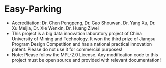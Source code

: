 # Easy-Parking
- Accreditation: Dr. Chen Pengpeng, Dr. Gao Shouwan, Dr. Yang Xu, Dr. Xu Meijia, Dr. Xie Wenxin, Dr. Huang Ziwei
- This project is a big data innovation laboratory project of China University of Mining and Technology. It won the third prize of Jiangsu Program Design Competition and has a national practical innovation patent. Please do not use it for commercial purposes!
- Note: Please follow the MPL-2.0 License. Any modification code to this project must be open source and provided with relevant documentation!
